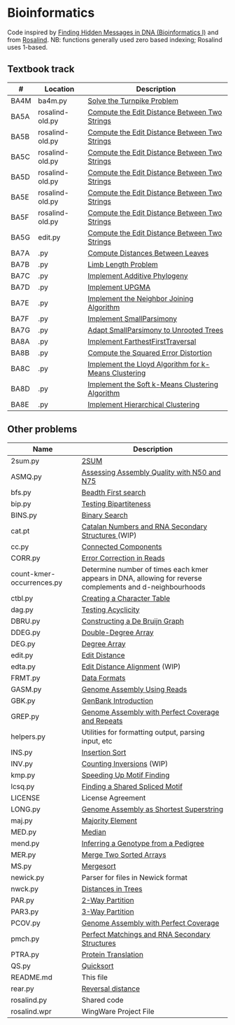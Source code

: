 # Bioinformatics

Code inspired by [Finding Hidden Messages in DNA (Bioinformatics I)](https://class.coursera.org/hiddenmessages-003) and from [Rosalind](http://rosalind.info). 
NB: functions generally used zero based indexing; Rosalind uses 1-based.

## Textbook track

| # | Location | Description |
| ---- | -------------------------- | ------------------------------------------------|
| BA4M| ba4m.py |   [Solve the Turnpike Problem](http://rosalind.info/problems/ba4m/)  |
|BA5A|rosalind-old.py|[Compute the Edit Distance Between Two Strings](http://rosalind.info/problems/ba5a/)|
|BA5B|rosalind-old.py|[Compute the Edit Distance Between Two Strings](http://rosalind.info/problems/ba5b/)|
|BA5C|rosalind-old.py|[Compute the Edit Distance Between Two Strings](http://rosalind.info/problems/ba5c/)|
|BA5D|rosalind-old.py|[Compute the Edit Distance Between Two Strings](http://rosalind.info/problems/ba5d/)|
|BA5E|rosalind-old.py|[Compute the Edit Distance Between Two Strings](http://rosalind.info/problems/ba5e/)|
|BA5F|rosalind-old.py|[Compute the Edit Distance Between Two Strings](http://rosalind.info/problems/ba5f/)|
| BA5G | edit.py | [Compute the Edit Distance Between Two Strings](http://rosalind.info/problems/ba5g/) |
| BA7A | .py | [Compute Distances Between Leaves](http://rosalind.info/problems/ba7a/) |
| BA7B |.py | [Limb Length Problem](http://rosalind.info/problems/ba7b/) |
| BA7C| .py | [Implement Additive Phylogeny](http://rosalind.info/problems/ba7c/) |
| BA7D|.py |  [Implement UPGMA](http://rosalind.info/problems/ba7d/) |
| BA7E|.py | [Implement the Neighbor Joining Algorithm](http://rosalind.info/problems/ba7e/) |
| BA7F|.py | [Implement SmallParsimony](http://rosalind.info/problems/ba7f/) |
| BA7G|.py | [Adapt SmallParsimony to Unrooted Trees](http://rosalind.info/problems/ba7g/) |
| BA8A|.py | [Implement FarthestFirstTraversal](http://rosalind.info/problems/ba8a/) |
| BA8B|.py | [Compute the Squared Error Distortion](http://rosalind.info/problems/ba7b/) |
| BA8C|.py | [Implement the Lloyd Algorithm for k-Means Clustering](http://rosalind.info/problems/ba8c/)  |
| BA8D|.py | [Implement the Soft k-Means Clustering Algorithm](http://rosalind.info/problems/ba8d/) |
| BA8E|.py | [Implement Hierarchical Clustering](http://rosalind.info/problems/ba8e/) |

## Other problems



| Name | Description |
| -------------------------- | ------------------------------------------------|
| 2sum.py | [2SUM](http://rosalind.info/problems/2sum/) |
| ASMQ.py | 	[Assessing Assembly Quality with N50 and N75](http://rosalind.info/problems/asmq/) |
| bfs.py  | [Beadth First search](http://rosalind.info/problems/bfs/) |
| bip.py | [Testing Bipartiteness](http://rosalind.info/problems/bip/)|
| BINS.py | [Binary Search](http://rosalind.info/problems/bfs/) |
| cat.pt | [Catalan Numbers and RNA Secondary Structures ](http://rosalind.info/problems/cat/) (WIP)|
| cc.py |	[Connected Components](http://rosalind.info/problems/cc/) |
| CORR.py | [Error Correction in Reads](http://rosalind.info/problems/corr/)  | 
| count-kmer-occurrences.py | Determine number of times each kmer appears in DNA, allowing for reverse complements and d-neighbourhoods |
| ctbl.py | [Creating a Character Table](http://rosalind.info/problems/ctbl/)  |
| dag.py | [Testing Acyclicity](http://rosalind.info/problems/dag/) |
| DBRU.py |	[Constructing a De Bruijn Graph](http://rosalind.info/problems/ctbl/) |
| DDEG.py | 	[Double-Degree Array](http://rosalind.info/problems/ddeg/) |
| DEG.py | 	 	[Degree Array](http://rosalind.info/problems/deg/) |
|edit.py |	[Edit Distance](http://rosalind.info/problems/edit/) |
| edta.py | [Edit Distance Alignment](http://rosalind.info/problems/edta/) (WIP)|
| FRMT.py | 	[Data Formats](http://rosalind.info/problems/frmt/)|
| GASM.py | 	 	[Genome Assembly Using Reads](http://rosalind.info/problems/gasm/) |
| GBK.py | 	[GenBank Introduction](http://rosalind.info/problems/gbk/) |
| GREP.py | 	 [Genome Assembly with Perfect Coverage and Repeats](http://rosalind.info/problems/grep/)|
| helpers.py | Utilities for formatting output, parsing input, etc |
| INS.py | 	 	[Insertion Sort](http://rosalind.info/problems/ins/) |
| INV.py | 	[Counting Inversions](http://rosalind.info/problems/inv/) (WIP)|
| kmp.py | [Speeding Up Motif Finding](http://rosalind.info/problems/kmp/) |
| lcsq.py | 	[Finding a Shared Spliced Motif](http://rosalind.info/problems/lcsq/) |
| LICENSE |	License Agreement|
| LONG.py | 	[Genome Assembly as Shortest Superstring](http://rosalind.info/problems/long/) |
| maj.py |  [Majority Element](http://rosalind.info/problems/maj/) ||
| MED.py | 	[Median](http://rosalind.info/problems/med/)|
| mend.py | 	 [Inferring a Genotype from a Pedigree](http://rosalind.info/problems/mend/) |
| MER.py |  	[Merge Two Sorted Arrays](http://rosalind.info/problems/mer/) |
| MS.py | 	[Mergesort](http://rosalind.info/problems/ms/)|
| newick.py 	 | Parser for files in Newick format |
| nwck.py | 	[Distances in Trees](http://rosalind.info/problems/nwck/) |
| PAR.py | 	 [2-Way Partition](http://rosalind.info/problems/par/) |
| PAR3.py | 	 [3-Way Partition](http://rosalind.info/problems/par3/) |
| PCOV.py | 	 [Genome Assembly with Perfect Coverage](http://rosalind.info/problems/pcov/) |
| pmch.py| 	[Perfect Matchings and RNA Secondary Structures](http://rosalind.info/problems/pmch/) |
| PTRA.py | 	 [Protein Translation](http://rosalind.info/problems/ptra/) |
| QS.py | 	[Quicksort](http://rosalind.info/problems/qs/)|
| README.md 	|This file|
| rear.py | [Reversal distance](http://rosalind.info/problems/rear/) |
| rosalind.py | 	Shared code|
| rosalind.wpr | 	WingWare Project File |
